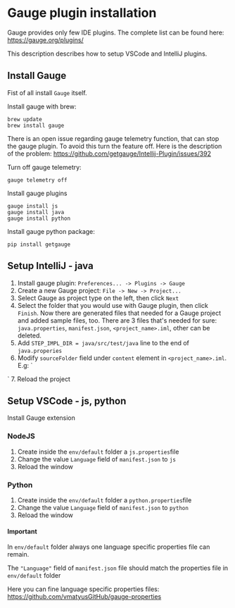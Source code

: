 # Gauge plugin installation

Gauge provides only few IDE plugins. The complete list can be found here: https://gauge.org/plugins/

This description describes how to setup VSCode and IntelliJ plugins.

## Install Gauge

Fist of all install `Gauge` itself.

Install gauge with brew:
```shell script
brew update
brew install gauge
```
There is an open issue regarding gauge telemetry function, that can stop the gauge plugin. To avoid this turn the feature off.  Here is the description of the problem: https://github.com/getgauge/Intellij-Plugin/issues/392

Turn off gauge telemetry:
```shell script
gauge telemetry off
```
Install gauge plugins
```shell script
gauge install js
gauge install java
gauge install python
```

Install gauge python package:
```shell script
pip install getgauge
```

## Setup IntelliJ - java
1. Install gauge plugin: `Preferences... -> Plugins -> Gauge`
2. Create a new Gauge project: `File -> New -> Project...`
3. Select Gauge as project type on the left, then click `Next`
4. Select the folder that you would use with Gauge plugin, then click `Finish`. Now there are generated files that needed for a Gauge project and added sample files, too. There are 3 files that's needed for sure: `java.properties`, `manifest.json`, `<project_name>.iml`, other can be deleted.
5. Add `STEP_IMPL_DIR = java/src/test/java` line to the end of `java.properies`
6. Modify `sourceFolder` field under `content` element in `<project_name>.iml`. E.g: 
 `
<sourceFolder url="file://$MODULE_DIR$/java/src/test/java" isTestSource="false" />
`
7. Reload the project

## Setup VSCode - js, python
Install Gauge extension
### NodeJS
1. Create inside the `env/default` folder a `js.properties`file
2. Change the value `Language` field of `manifest.json` to `js`
3. Reload the window

### Python
1. Create inside the `env/default` folder a `python.properties`file
2. Change the value `Language` field of `manifest.json` to `python`
3. Reload the window

#### Important
In `env/default` folder always one language specific properties file can remain.

The `"Language"` field of `manifest.json` file should match the properties file in `env/default` folder

Here you can fine language specific properties files:
https://github.com/vmatyusGitHub/gauge-properties
